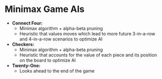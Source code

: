 # Minimax Game AIs

* **Connect Four:**
  * Minimax algorithm + alpha-beta pruning
  * Heuristic that values moves which lead to more future 3-in-a-row and 4-in-a-row scenarios to optimize AI
* **Checkers:**
  * Minimax algorithm + alpha-beta pruning
  * Heuristic that accounts for the value of each piece and its position on the board to optimize AI
* **Twenty-One:**
  * Looks ahead to the end of the game
